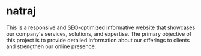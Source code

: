 # natraj
This is a responsive and SEO-optimized informative website that showcases our company's services, solutions, and expertise. The primary objective of this project is to provide detailed information about our offerings to clients and strengthen our online presence.
